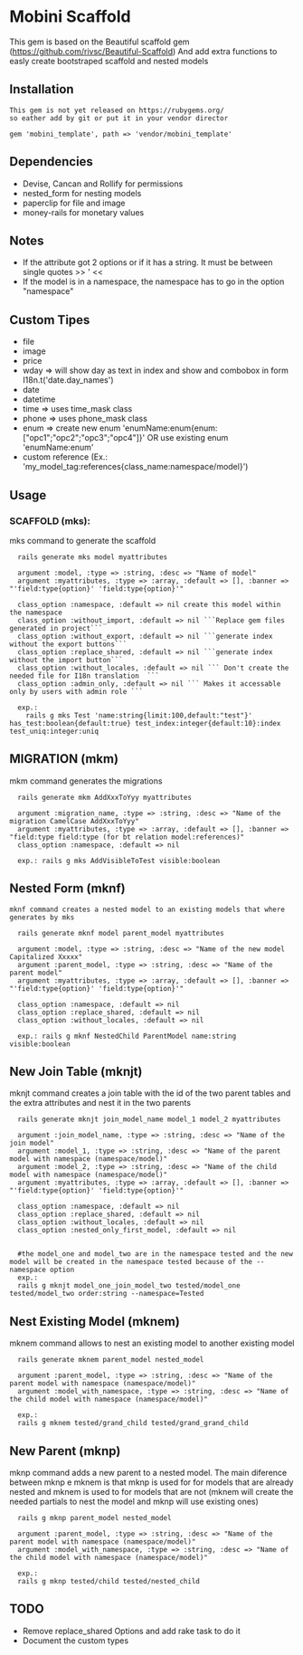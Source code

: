 # Mobini Scaffold

This gem is based on the Beautiful scaffold gem (https://github.com/rivsc/Beautiful-Scaffold)
And add extra functions to easly create bootstraped scaffold and nested models

## Installation

```
This gem is not yet released on https://rubygems.org/
so eather add by git or put it in your vendor director

gem 'mobini_template', path => 'vendor/mobini_template'

```

## Dependencies

  - Devise, Cancan and Rollify for permissions
  - nested_form for nesting models
  - paperclip for file and image
  - money-rails for monetary values

## Notes
  - If the attribute got 2 options or if it has a string. It must be between single quotes >> ' <<
  - If the model is in a namespace, the namespace has to go in the option "namespace"


## Custom Tipes

  - file
  - image
  - price
  - wday => will show day as text in index and show and combobox in form I18n.t('date.day_names')
  - date
  - datetime
  - time => uses time_mask class
  - phone => uses phone_mask class
  - enum => create new enum 'enumName:enum{enum:["opc1";"opc2";"opc3";"opc4"]}' OR use existing enum 'enumName:enum'
  - custom reference (Ex.: 'my_model_tag:references{class_name:namespace/model}')

## Usage

### SCAFFOLD (mks):
  mks command to generate the scaffold

```
  rails generate mks model myattributes

  argument :model, :type => :string, :desc => "Name of model"
  argument :myattributes, :type => :array, :default => [], :banner => "'field:type{option}' 'field:type{option}'"

  class_option :namespace, :default => nil create this model within the namespace
  class_option :without_import, :default => nil ```Replace gem files generated in project```
  class_option :without_export, :default => nil ```generate index without the export buttons```
  class_option :replace_shared, :default => nil ```generate index without the import button```
  class_option :without_locales, :default => nil ``` Don't create the needed file for I18n translation  ```
  class_option :admin_only, :default => nil ``` Makes it accessable only by users with admin role ```

  exp.:
    rails g mks Test 'name:string{limit:100,default:"test"}' has_test:boolean{default:true} test_index:integer{default:10}:index test_uniq:integer:uniq
```

## MIGRATION (mkm)
  mkm command generates the migrations

```
  rails generate mkm AddXxxToYyy myattributes

  argument :migration_name, :type => :string, :desc => "Name of the migration CamelCase AddXxxToYyy"
  argument :myattributes, :type => :array, :default => [], :banner => "field:type field:type (for bt relation model:references)"
  class_option :namespace, :default => nil

  exp.: rails g mks AddVisibleToTest visible:boolean
```

## Nested Form (mknf)
    mknf command creates a nested model to an existing models that where generates by mks

```
  rails generate mknf model parent_model myattributes

  argument :model, :type => :string, :desc => "Name of the new model Capitalized Xxxxx"
  argument :parent_model, :type => :string, :desc => "Name of the parent model"
  argument :myattributes, :type => :array, :default => [], :banner => "'field:type{option}' 'field:type{option}'"

  class_option :namespace, :default => nil
  class_option :replace_shared, :default => nil
  class_option :without_locales, :default => nil

  exp.: rails g mknf NestedChild ParentModel name:string visible:boolean
```

## New Join Table (mknjt)
  mknjt command creates a join table with the id of the two parent tables and the extra attributes and nest it in the two parents

```
  rails generate mknjt join_model_name model_1 model_2 myattributes

  argument :join_model_name, :type => :string, :desc => "Name of the join model"
  argument :model_1, :type => :string, :desc => "Name of the parent model with namespace (namespace/model)"
  argument :model_2, :type => :string, :desc => "Name of the child model with namespace (namespace/model)"
  argument :myattributes, :type => :array, :default => [], :banner => "'field:type{option}' 'field:type{option}'"

  class_option :namespace, :default => nil
  class_option :replace_shared, :default => nil
  class_option :without_locales, :default => nil
  class_option :nested_only_first_model, :default => nil


  #the model_one and model_two are in the namespace tested and the new model will be created in the namespace tested because of the --namespace option
  exp.:
  rails g mknjt model_one_join_model_two tested/model_one tested/model_two order:string --namespace=Tested
```

## Nest Existing Model (mknem)
  mknem command allows to nest an existing model to another existing model

```
  rails generate mknem parent_model nested_model

  argument :parent_model, :type => :string, :desc => "Name of the parent model with namespace (namespace/model)"
  argument :model_with_namespace, :type => :string, :desc => "Name of the child model with namespace (namespace/model)"

  exp.:
  rails g mknem tested/grand_child tested/grand_grand_child
```

## New Parent (mknp)
  mknp command adds a new parent to a nested model.  The main diference between mknp e mknem is that mknp is used for for models that are already nested and mknem is used to for models that are not (mknem will create the needed partials to nest the model and mknp will use existing ones)

```
  rails g mknp parent_model nested_model

  argument :parent_model, :type => :string, :desc => "Name of the parent model with namespace (namespace/model)"
  argument :model_with_namespace, :type => :string, :desc => "Name of the child model with namespace (namespace/model)"

  exp.:
  rails g mknp tested/child tested/nested_child
```

## TODO
 - Remove replace_shared Options and add rake task to do it
 - Document the custom types
